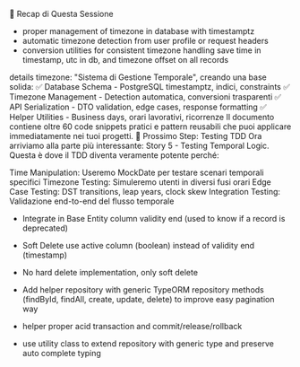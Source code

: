 🎯 Recap di Questa Sessione

- proper management of timezone in database with timestamptz
- automatic timezone detection from user profile or request headers
- conversion utilities for consistent timezone handling
  save time in timestamp, utc in db, and timezone offset on all records

details timezone:
"Sistema di Gestione Temporale", creando una base solida:
✅ Database Schema - PostgreSQL timestamptz, indici, constraints
✅ Timezone Management - Detection automatica, conversioni trasparenti
✅ API Serialization - DTO validation, edge cases, response formatting
✅ Helper Utilities - Business days, orari lavorativi, ricorrenze
Il documento contiene oltre 60 code snippets pratici e pattern reusabili che puoi applicare immediatamente nei tuoi progetti.
🤔 Prossimo Step: Testing TDD
Ora arriviamo alla parte più interessante: Story 5 - Testing Temporal Logic. Questa è dove il TDD diventa veramente potente perché:

Time Manipulation: Useremo MockDate per testare scenari temporali specifici
Timezone Testing: Simuleremo utenti in diversi fusi orari
Edge Case Testing: DST transitions, leap years, clock skew
Integration Testing: Validazione end-to-end del flusso temporale

- Integrate in Base Entity column validity end (used to know if a record is deprecated)

- Soft Delete use active column (boolean) instead of validity end (timestamp)

- No hard delete implementation, only soft delete

- Add helper repository with generic TypeORM repository methods (findById, findAll, create, update, delete) to improve easy pagination way

- helper proper acid transaction and commit/release/rollback

- use utility class to extend repository with generic type and preserve auto complete typing
